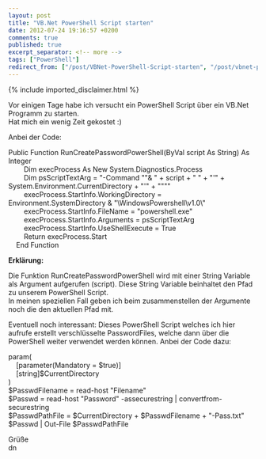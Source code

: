 ```yaml
---
layout: post
title: "VB.Net PowerShell Script starten"
date: 2012-07-24 19:16:57 +0200
comments: true
published: true
excerpt_separator: <!-- more -->
tags: ["PowerShell"]
redirect_from: ["/post/VBNet-PowerShell-Script-starten", "/post/vbnet-powershell-script-starten"]
---
```

<!-- more -->
{% include imported_disclaimer.html %}
<p>Vor einigen Tage habe ich versucht ein PowerShell Script über ein VB.Net Programm zu starten.    <br />Hat mich ein wenig Zeit gekostet :)</p>  <p>Anbei der Code:</p>  <p>Public Function RunCreatePasswordPowerShell(ByVal script As String) As Integer    <br />&#160;&#160;&#160;&#160;&#160;&#160;&#160; Dim execProcess As New System.Diagnostics.Process     <br />&#160;&#160;&#160;&#160;&#160;&#160;&#160; Dim psScriptTextArg = &quot;-Command &quot;&quot;&amp; &quot; + script + &quot; &quot; + &quot;'&quot; + System.Environment.CurrentDirectory + &quot;'&quot; + &quot;&quot;&quot;&quot;     <br />&#160;&#160;&#160;&#160;&#160;&#160;&#160; execProcess.StartInfo.WorkingDirectory = Environment.SystemDirectory &amp; &quot;\WindowsPowershell\v1.0\&quot;     <br />&#160;&#160;&#160;&#160;&#160;&#160;&#160; execProcess.StartInfo.FileName = &quot;powershell.exe&quot;     <br />&#160;&#160;&#160;&#160;&#160;&#160;&#160; execProcess.StartInfo.Arguments = psScriptTextArg     <br />&#160;&#160;&#160;&#160;&#160;&#160;&#160; execProcess.StartInfo.UseShellExecute = True     <br />&#160;&#160;&#160;&#160;&#160;&#160;&#160; Return execProcess.Start     <br />&#160;&#160;&#160; End Function</p>  <p><strong>Erklärung:</strong></p>  <p>Die Funktion RunCreatePasswordPowerShell wird mit einer String Variable als Argument aufgerufen (script). Diese String Variable beinhaltet den Pfad zu unserem PowerShell Script.    <br />In meinen speziellen Fall geben ich beim zusammenstellen der Argumente noch die den aktuellen Pfad mit. </p>  <p>Eventuell noch interessant: Dieses PowerShell Script welches ich hier aufrufe erstellt verschlüsselte PasswordFiles, welche dann über die PowerShell weiter verwendet werden können. Anbei der Code dazu:</p>  <p>param(    <br />&#160;&#160;&#160; [parameter(Mandatory = $true)]     <br />&#160;&#160;&#160; [string]$CurrentDirectory     <br />)     <br />$PasswdFilename = read-host &quot;Filename&quot;     <br />$Passwd = read-host &quot;Password&quot; -assecurestring | convertfrom-securestring     <br />$PasswdPathFile = $CurrentDirectory + $PasswdFilename + &quot;-Pass.txt&quot;     <br />$Passwd | Out-File $PasswdPathFile</p>  <p>Grüße    <br />dn</p>
